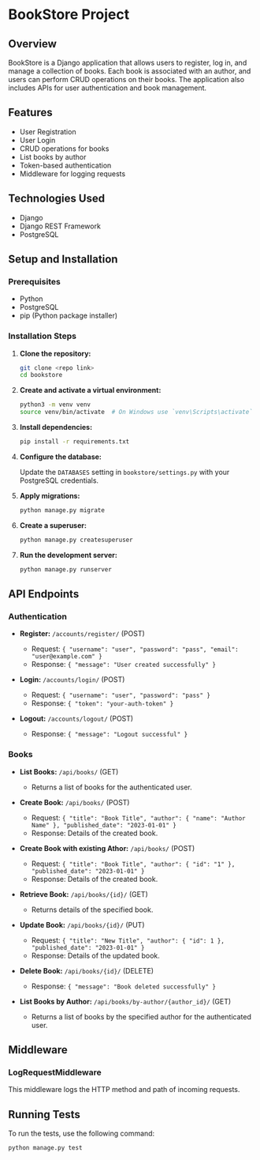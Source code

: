 # BookStore Project

## Overview

BookStore is a Django application that allows users to register, log in, and manage a collection of books. Each book is associated with an author, and users can perform CRUD operations on their books. The application also includes APIs for user authentication and book management.

## Features

- User Registration
- User Login
- CRUD operations for books
- List books by author
- Token-based authentication
- Middleware for logging requests

## Technologies Used

- Django
- Django REST Framework
- PostgreSQL

## Setup and Installation

### Prerequisites

- Python
- PostgreSQL
- pip (Python package installer)

### Installation Steps

1. **Clone the repository:**

    ```bash
    git clone <repo link>
    cd bookstore
    ```

2. **Create and activate a virtual environment:**

    ```bash
    python3 -m venv venv
    source venv/bin/activate  # On Windows use `venv\Scripts\activate`
    ```

3. **Install dependencies:**

    ```bash
    pip install -r requirements.txt
    ```

4. **Configure the database:**

    Update the `DATABASES` setting in `bookstore/settings.py` with your PostgreSQL credentials.

5. **Apply migrations:**

    ```bash
    python manage.py migrate
    ```

6. **Create a superuser:**

    ```bash
    python manage.py createsuperuser
    ```

7. **Run the development server:**

    ```bash
    python manage.py runserver
    ```

## API Endpoints

### Authentication

- **Register:** `/accounts/register/` (POST)
    - Request: `{ "username": "user", "password": "pass", "email": "user@example.com" }`
    - Response: `{ "message": "User created successfully" }`

- **Login:** `/accounts/login/` (POST)
    - Request: `{ "username": "user", "password": "pass" }`
    - Response: `{ "token": "your-auth-token" }`
 
- **Logout:** `/accounts/logout/` (POST)
    - Response: `{ "message": "Logout successful" }`

### Books

- **List Books:** `/api/books/` (GET)
    - Returns a list of books for the authenticated user.

- **Create Book:** `/api/books/` (POST)
    - Request: `{ "title": "Book Title", "author": { "name": "Author Name" }, "published_date": "2023-01-01" }`
    - Response: Details of the created book.

- **Create Book with existing Athor:** `/api/books/` (POST)
    - Request: `{ "title": "Book Title", "author": { "id": "1" }, "published_date": "2023-01-01" }`
    - Response: Details of the created book.

- **Retrieve Book:** `/api/books/{id}/` (GET)
    - Returns details of the specified book.

- **Update Book:** `/api/books/{id}/` (PUT)
    - Request: `{ "title": "New Title", "author": { "id": 1 }, "published_date": "2023-01-01" }`
    - Response: Details of the updated book.

- **Delete Book:** `/api/books/{id}/` (DELETE)
    - Response: `{ "message": "Book deleted successfully" }`

- **List Books by Author:** `/api/books/by-author/{author_id}/` (GET)
    - Returns a list of books by the specified author for the authenticated user.

## Middleware

### LogRequestMiddleware

This middleware logs the HTTP method and path of incoming requests.

## Running Tests

To run the tests, use the following command:

```bash
python manage.py test
